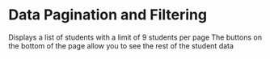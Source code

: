 # Data Pagination and Filtering

 Displays a list of students with a limit of 9 students per page
 The buttons on the bottom of the page allow you to see the rest of the student data